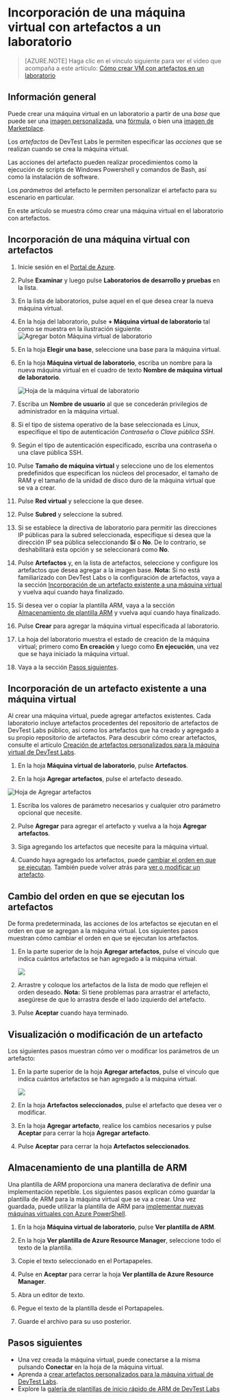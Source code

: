 <properties
	pageTitle="Incorporación de una máquina virtual con artefactos a un laboratorio | Microsoft Azure"
	description="Aprenda cómo agregar una máquina virtual con artefactos a DevTest Labs"
	services="devtest-lab,virtual-machines"
	documentationCenter="na"
	authors="tomarcher"
	manager="douge"
	editor=""/>

<tags
	ms.service="devtest-lab"
	ms.workload="na"
	ms.tgt_pltfrm="na"
	ms.devlang="na"
	ms.topic="article"
	ms.date="05/08/2016"
	ms.author="tarcher"/>

# Incorporación de una máquina virtual con artefactos a un laboratorio

> [AZURE.NOTE] Haga clic en el vínculo siguiente para ver el vídeo que acompaña a este artículo: [Cómo crear VM con artefactos en un laboratorio](/documentation/videos/how-to-create-vms-with-artifacts-in-a-devtest-lab)

## Información general

Puede crear una máquina virtual en un laboratorio a partir de una *base* que puede ser una [imagen personalizada](./devtest-lab-create-template.md), una [fórmula](./devtest-lab-manage-formulas.md), o bien una [imagen de Marketplace](./devtest-lab-configure-marketplace-images.md).

Los *artefactos* de DevTest Labs le permiten especificar las *acciones* que se realizan cuando se crea la máquina virtual.

Las acciones del artefacto pueden realizar procedimientos como la ejecución de scripts de Windows Powershell y comandos de Bash, así como la instalación de software.

Los *parámetros* del artefacto le permiten personalizar el artefacto para su escenario en particular.

En este artículo se muestra cómo crear una máquina virtual en el laboratorio con artefactos.

## Incorporación de una máquina virtual con artefactos

1. Inicie sesión en el [Portal de Azure](http://go.microsoft.com/fwlink/p/?LinkID=525040).

1. Pulse **Examinar** y luego pulse **Laboratorios de desarrollo y pruebas** en la lista.

1. En la lista de laboratorios, pulse aquel en el que desea crear la nueva máquina virtual.

1. En la hoja del laboratorio, pulse **+ Máquina virtual de laboratorio** tal como se muestra en la ilustración siguiente. ![Agregar botón Máquina virtual de laboratorio](./media/devtest-lab-add-vm-with-artifacts/devtestlab-home-blade-add-vm.png)

1. En la hoja **Elegir una base**, seleccione una base para la máquina virtual.

1. En la hoja **Máquina virtual de laboratorio**, escriba un nombre para la nueva máquina virtual en el cuadro de texto **Nombre de máquina virtual de laboratorio**.

	![Hoja de la máquina virtual de laboratorio](./media/devtest-lab-add-vm-with-artifacts/devtestlab-lab-vm-blade.png)

1. Escriba un **Nombre de usuario** al que se concederán privilegios de administrador en la máquina virtual.

1. Si el tipo de sistema operativo de la base seleccionada es Linux, especifique el tipo de autenticación *Contraseña* o *Clave pública SSH*.

1. Según el tipo de autenticación especificado, escriba una contraseña o una clave pública SSH.

1. Pulse **Tamaño de máquina virtual** y seleccione uno de los elementos predefinidos que especifican los núcleos del procesador, el tamaño de RAM y el tamaño de la unidad de disco duro de la máquina virtual que se va a crear.

1. Pulse **Red virtual** y seleccione la que desee.

1. Pulse **Subred** y seleccione la subred.

1. Si se establece la directiva de laboratorio para permitir las direcciones IP públicas para la subred seleccionada, especifique si desea que la dirección IP sea pública seleccionando **Sí** o **No**. De lo contrario, se deshabilitará esta opción y se seleccionará como **No**.

1. Pulse **Artefactos** y, en la lista de artefactos, seleccione y configure los artefactos que desea agregar a la imagen base. **Nota:** Si no está familiarizado con DevTest Labs o la configuración de artefactos, vaya a la sección [Incorporación de un artefacto existente a una máquina virtual](#add-an-existing-artifact-to-a-vm) y vuelva aquí cuando haya finalizado.

1. Si desea ver o copiar la plantilla ARM, vaya a la sección [Almacenamiento de plantilla ARM](#save-arm-template) y vuelva aquí cuando haya finalizado.

1. Pulse **Crear** para agregar la máquina virtual especificada al laboratorio.

1. La hoja del laboratorio muestra el estado de creación de la máquina virtual; primero como **En creación** y luego como **En ejecución**, una vez que se haya iniciado la máquina virtual.

1. Vaya a la sección [Pasos siguientes](#next-steps).

## Incorporación de un artefacto existente a una máquina virtual

Al crear una máquina virtual, puede agregar artefactos existentes. Cada laboratorio incluye artefactos procedentes del repositorio de artefactos de DevTest Labs público, así como los artefactos que ha creado y agregado a su propio repositorio de artefactos. Para descubrir cómo crear artefactos, consulte el artículo [Creación de artefactos personalizados para la máquina virtual de DevTest Labs](devtest-lab-artifact-author.md).

1. En la hoja **Máquina virtual de laboratorio**, pulse **Artefactos**. 

1. En la hoja **Agregar artefactos**, pulse el artefacto deseado.

![Hoja de Agregar artefactos](./media/devtest-lab-add-vm-with-artifacts/devtestlab-add-artifact-blade.png)

1. Escriba los valores de parámetro necesarios y cualquier otro parámetro opcional que necesite.  

1. Pulse **Agregar** para agregar el artefacto y vuelva a la hoja **Agregar artefactos**.

1. Siga agregando los artefactos que necesite para la máquina virtual.

1. Cuando haya agregado los artefactos, puede [cambiar el orden en que se ejecutan](#change-the-order-in-which-artifacts-are-run). También puede volver atrás para [ver o modificar un artefacto](#view-or-modify-an-artifact).

## Cambio del orden en que se ejecutan los artefactos

De forma predeterminada, las acciones de los artefactos se ejecutan en el orden en que se agregan a la máquina virtual. Los siguientes pasos muestran cómo cambiar el orden en que se ejecutan los artefactos.

1. En la parte superior de la hoja **Agregar artefactos**, pulse el vínculo que indica cuántos artefactos se han agregado a la máquina virtual.

    ![](./media/devtest-lab-add-vm-with-artifacts/devtestlab-add-artifacts-blade-selected-artifacts.png)

1. Arrastre y coloque los artefactos de la lista de modo que reflejen el orden deseado. **Nota:** Si tiene problemas para arrastrar el artefacto, asegúrese de que lo arrastra desde el lado izquierdo del artefacto.

1. Pulse **Aceptar** cuando haya terminado.

## Visualización o modificación de un artefacto

Los siguientes pasos muestran cómo ver o modificar los parámetros de un artefacto:

1. En la parte superior de la hoja **Agregar artefactos**, pulse el vínculo que indica cuántos artefactos se han agregado a la máquina virtual.

    ![](./media/devtest-lab-add-vm-with-artifacts/devtestlab-add-artifacts-blade-selected-artifacts.png)

1. En la hoja **Artefactos seleccionados**, pulse el artefacto que desea ver o modificar.

1. En la hoja **Agregar artefacto**, realice los cambios necesarios y pulse **Aceptar** para cerrar la hoja **Agregar artefacto**.

1. Pulse **Aceptar** para cerrar la hoja **Artefactos seleccionados**.

## Almacenamiento de una plantilla de ARM

Una plantilla de ARM proporciona una manera declarativa de definir una implementación repetible. Los siguientes pasos explican cómo guardar la plantilla de ARM para la máquina virtual que se va a crear. Una vez guardada, puede utilizar la plantilla de ARM para [implementar nuevas máquinas virtuales con Azure PowerShell](../resource-group-overview/#template-deployment).

1. En la hoja **Máquina virtual de laboratorio**, pulse **Ver plantilla de ARM**.

1. En la hoja **Ver plantilla de Azure Resource Manager**, seleccione todo el texto de la plantilla.

1. Copie el texto seleccionado en el Portapapeles.

1. Pulse en **Aceptar** para cerrar la hoja **Ver plantilla de Azure Resource Manager**.

1. Abra un editor de texto.

1. Pegue el texto de la plantilla desde el Portapapeles.

1. Guarde el archivo para su uso posterior.

## Pasos siguientes

- Una vez creada la máquina virtual, puede conectarse a la misma pulsando **Conectar** en la hoja de la máquina virtual.
- Aprenda a [crear artefactos personalizados para la máquina virtual de DevTest Labs](devtest-lab-artifact-author.md).
- Explore la [galería de plantillas de inicio rápido de ARM de DevTest Labs](https://github.com/Azure/azure-devtestlab/tree/master/ARMTemplates)

<!---HONumber=AcomDC_0518_2016-->